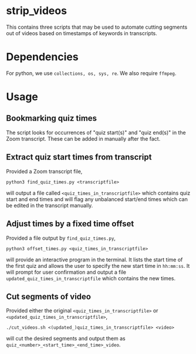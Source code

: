 # strip_videos
This contains three scripts that may be used to automate cutting segments out of videos based on timestamps of keywords in transcripts.

# Dependencies
For python, we use ```collections, os, sys, re```. We also require ```ffmpeg```.
# Usage
## Bookmarking quiz times
The script looks for occurrences of "quiz start(s)" and "quiz end(s)" in the Zoom transcript. These can be added in manually after the fact.

## Extract quiz start times from transcript
Provided a Zoom transcript file, 
```
python3 find_quiz_times.py <transcriptfile>
```
will output a file called ```<quiz_times_in_transcriptfile>``` which contains quiz start and end times and will flag any unbalanced start/end times which can be edited in the transcript manually.

## Adjust times by a fixed time offset
Provided a file output by ```find_quiz_times.py```, 
```
python3 offset_times.py <quiz_times_in_transcriptfile>
```
will provide an interactive program in the terminal. It lists the start time of the first quiz and allows the user to specify the new start time in ```hh:mm:ss```. It will prompt for user confirmation and output a file ```updated_quiz_times_in_transcriptfile``` which contains the new times.

## Cut segments of video
Provided either the original ```<quiz_times_in_transcriptfile>``` or ```<updated_quiz_times_in_transcriptfile>```,
```
./cut_videos.sh <(updated_)quiz_times_in_transcriptfile> <video>
```
will cut the desired segments and output them as ```quiz_<number>_<start_time>_<end_time>_video```.
